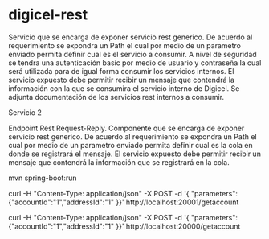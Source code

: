 # digicel-rest

Servicio que se encarga de exponer servicio rest generico. De acuerdo al requerimiento se expondra un Path el cual por medio de un parametro enviado permita definir cual es el servicio a consumir. A nivel de seguridad se tendra una autenticación basic por medio de usuario y contraseña la cual será utilizada para de igual forma consumir los servicios internos. El servicio expuesto debe permitir recibir un mensaje que contendrá la información con la que se consumira el servicio interno de Digicel. Se adjunta documentación de los servicios rest internos a consumir.



Servicio 2

Endpoint Rest Request-Reply. Componente que se encarga de exponer servicio rest generico. De acuerdo al requerimiento se expondra un Path el cual por medio de un parametro enviado permita definir cual es la cola en donde se registrará el mensaje. El servicio expuesto debe permitir recibir un mensaje que contendrá la información que se registrará en la cola.




mvn spring-boot:run

 
 
curl -H "Content-Type: application/json" -X POST -d '{ "parameters":{"accountId":"1","addressId":"1"  }}' http://localhost:20001/getaccount



curl -H "Content-Type: application/json" -X POST -d '{ "parameters":{"accountId":"1","addressId":"1"  }}' http://localhost:20000/getaccount